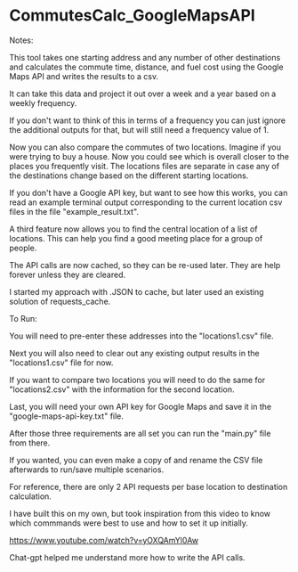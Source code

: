 # CommutesCalc_GoogleMapsAPI

Notes:

This tool takes one starting address and any number of other destinations and calculates the commute time, distance, and fuel cost using the Google Maps API and writes the results to a csv. 

It can take this data and project it out over a week and a year based on a weekly frequency.

If you don't want to think of this in terms of a frequency you can just ignore the additional outputs for that, but will still need a frequency value of 1.

Now you can also compare the commutes of two locations. Imagine if you were trying to buy a house. Now you could see which is overall closer to the places you frequently visit. The locations files are separate in case any of the destinations change based on the different starting locations.

If you don't have a Google API key, but want to see how this works, you can read an example terminal output corresponding to the current location csv files in the file "example_result.txt".

A third feature now allows you to find the central location of a list of locations. This can help you find a good meeting place for a group of people.

The API calls are now cached, so they can be re-used later. They are help forever unless they are cleared.

I started my approach with .JSON to cache, but later used an existing solution of requests_cache.

To Run:

You will need to pre-enter these addresses into the "locations1.csv" file.

Next you will also need to clear out any existing output results in the "locations1.csv" file for now.

If you want to compare two locations you will need to do the same for "locations2.csv" with the information for the second location.

Last, you will need your own API key for Google Maps and save it in the "google-maps-api-key.txt" file.

After those three requirements are all set you can run the "main.py" file from there.

If you wanted, you can even make a copy of and rename the CSV file afterwards to run/save multiple scenarios.

For reference, there are only 2 API requests per base location to destination calculation.

I have built this on my own, but took inspiration from this video to know which commmands were best to use and how to set it up initially.

https://www.youtube.com/watch?v=yOXQAmYl0Aw

Chat-gpt helped me understand more how to write the API calls.